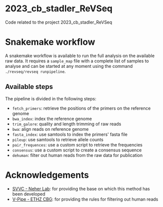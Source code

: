 # 2023_cb_stadler_ReVSeq
Code related to the project 2023_cb_stadler_ReVSeq

# Snakemake workflow
A snakemake workflow is available to run the full analysis on the available raw data. It requires a `sample_map` file with a complete list of samples to analyse and can be started at any moment using the command `./revseq/revseq runpipeline`.

## Available steps
The pipeline is divided in the following steps:
- `fetch_primers`: retrieve the positions of the primers on the reference genome
- `bwa_index`: index the reference genome
- `trim_galore`: quality and length trimming of raw reads
- `bwa`: align reads on reference genome
- `fasta_index`: use samtools to index the primers' fasta file
- `pileup`: use samtools to retrieve allele counts
- `pair_frequences`: use a custom script to retrieve the frequencies
- `consensus`: use a custom script to create a consensus sequence
- `dehuman`: filter out human reads from the raw data for publication

# Acknowledgements
- [SVVC - Neher Lab](https://github.com/neherlab/SVVC): for providing the base on which this method has been developed
- [V-Pipe - ETHZ CBG](https://github.com/cbg-ethz/V-pipe): for providing the rules for filtering out human reads